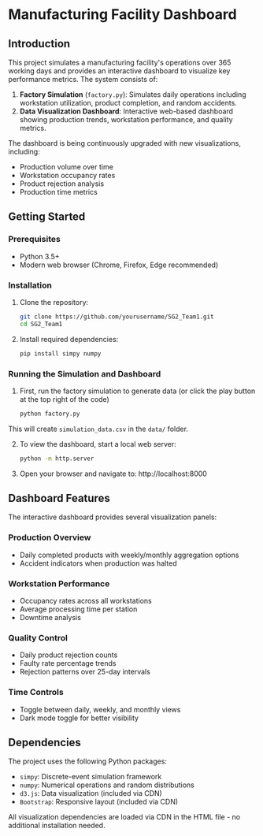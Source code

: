 # Manufacturing Facility Dashboard


## Introduction

This project simulates a manufacturing facility's operations over 365 working days and provides an interactive dashboard to visualize key performance metrics. The system consists of:

1. **Factory Simulation** (`factory.py`): Simulates daily operations including workstation utilization, product completion, and random accidents.
2. **Data Visualization Dashboard**: Interactive web-based dashboard showing production trends, workstation performance, and quality metrics.

The dashboard is being continuously upgraded with new visualizations, including:
- Production volume over time
- Workstation occupancy rates
- Product rejection analysis
- Production time metrics

## Getting Started

### Prerequisites

- Python 3.5+
- Modern web browser (Chrome, Firefox, Edge recommended)

### Installation

1. Clone the repository:
   ```bash
   git clone https://github.com/yourusername/SG2_Team1.git
   cd SG2_Team1
   
2. Install required dependencies:
   ```bash
   pip install simpy numpy

### Running the Simulation and Dashboard
1. First, run the factory simulation to generate data (or click the play button at the top right of the code)
   ```bash
   python factory.py
This will create `simulation_data.csv` in the `data/` folder.
   
2. To view the dashboard, start a local web server:
   ```bash
   python -m http.server

3. Open your browser and navigate to:
   http://localhost:8000

## Dashboard Features
The interactive dashboard provides several visualization panels:

### Production Overview

- Daily completed products with weekly/monthly aggregation options
- Accident indicators when production was halted

### Workstation Performance

- Occupancy rates across all workstations
- Average processing time per station
- Downtime analysis

### Quality Control

- Daily product rejection counts
- Faulty rate percentage trends
- Rejection patterns over 25-day intervals

### Time Controls

- Toggle between daily, weekly, and monthly views
- Dark mode toggle for better visibility


## Dependencies
The project uses the following Python packages:

- `simpy`: Discrete-event simulation framework
- `numpy`: Numerical operations and random distributions
- `d3.js`: Data visualization (included via CDN)
- `Bootstrap`: Responsive layout (included via CDN)

All visualization dependencies are loaded via CDN in the HTML file - no additional installation needed.
